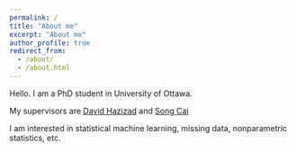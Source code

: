 ```yaml
---
permalink: /
title: "About me"
excerpt: "About me"
author_profile: true
redirect_from: 
  - /about/
  - /about.html
---
```


Hello. I am a PhD student in University of Ottawa. 

My supervisors are [David Hazizad](https://www.davidhaziza.com/) and [Song Cai](https://people.math.carleton.ca/~scai/) 

I am interested in statistical machine learning, missing data, nonparametric statistics, etc.

